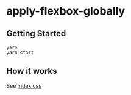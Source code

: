 # apply-flexbox-globally

## Getting Started

```console
yarn
yarn start
```

## How it works

See [index.css](https://github.com/januswel/apply-flexbox-globally/blob/master/src/index.css)
